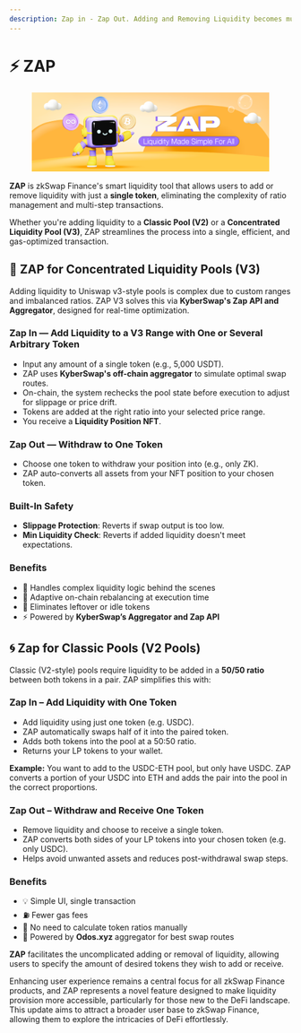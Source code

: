 ```yaml
---
description: Zap in - Zap Out. Adding and Removing Liquidity becomes much simpler.
---
```


# ⚡ ZAP

<figure><img src="../.gitbook/assets/zap.png" alt=""><figcaption></figcaption></figure>

**ZAP** is zkSwap Finance's smart liquidity tool that allows users to add or remove liquidity with just a **single token**, eliminating the complexity of ratio management and multi-step transactions.

Whether you're adding liquidity to a **Classic Pool (V2)** or a **Concentrated Liquidity Pool (V3)**, ZAP streamlines the process into a single, efficient, and gas-optimized transaction.

## 🎯 ZAP for Concentrated Liquidity Pools (V3)

Adding liquidity to Uniswap v3-style pools is complex due to custom ranges and imbalanced ratios. ZAP V3 solves this via **KyberSwap's Zap API and Aggregator**, designed for real-time optimization.

### Zap In — Add Liquidity to a V3 Range with One or Several Arbitrary Token

* Input any amount of a single token (e.g., 5,000 USDT).
* ZAP uses **KyberSwap's off-chain aggregator** to simulate optimal swap routes.
* On-chain, the system rechecks the pool state before execution to adjust for slippage or price drift.
* Tokens are added at the right ratio into your selected price range.
* You receive a **Liquidity Position NFT**.

### Zap Out — Withdraw to One Token

* Choose one token to withdraw your position into (e.g., only ZK).
* ZAP auto-converts all assets from your NFT position to your chosen token.

### Built-In Safety

* **Slippage Protection**: Reverts if swap output is too low.
* **Min Liquidity Check**: Reverts if added liquidity doesn't meet expectations.

### Benefits

* 🧠 Handles complex liquidity logic behind the scenes
* 🤖 Adaptive on-chain rebalancing at execution time
* 🔁 Eliminates leftover or idle tokens
* ⚡ Powered by **KyberSwap’s Aggregator and Zap API**

## 🌀 Zap for Classic Pools (V2 Pools)

Classic (V2-style) pools require liquidity to be added in a **50/50 ratio** between both tokens in a pair. ZAP simplifies this with:

### **Zap In – Add Liquidity with One Token**

* Add liquidity using just one token (e.g. USDC).
* ZAP automatically swaps half of it into the paired token.
* Adds both tokens into the pool at a 50:50 ratio.
* Returns your LP tokens to your wallet.

**Example:** You want to add to the USDC-ETH pool, but only have USDC. ZAP converts a portion of your USDC into ETH and adds the pair into the pool in the correct proportions.

### **Zap Out – Withdraw and Receive One Token**

* Remove liquidity and choose to receive a single token.
* ZAP converts both sides of your LP tokens into your chosen token (e.g. only USDC).
* Helps avoid unwanted assets and reduces post-withdrawal swap steps.

### Benefits

* 💡 Simple UI, single transaction
* ⛽ Fewer gas fees
* 🧠 No need to calculate token ratios manually
* 🔁 Powered by **Odos.xyz** aggregator for best swap routes



**ZAP** facilitates the uncomplicated adding or removal of liquidity, allowing users to specify the amount of desired tokens they wish to add or receive.

Enhancing user experience remains a central focus for all zkSwap Finance products, and ZAP represents a novel feature designed to make liquidity provision more accessible, particularly for those new to the DeFi landscape. This update aims to attract a broader user base to zkSwap Finance, allowing them to explore the intricacies of DeFi effortlessly.
